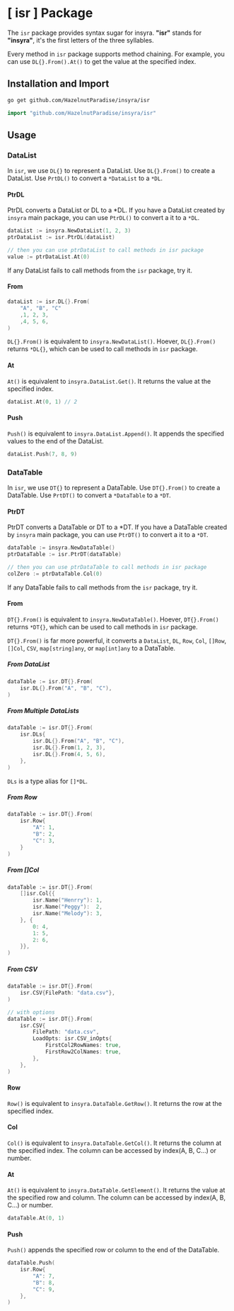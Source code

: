# [ isr ] Package

The `isr` package provides syntax sugar for insyra. **"isr"** stands for **"insyra"**, it's the first letters of the three syllables.

Every method in `isr` package supports method chaining. For example, you can use `DL{}.From().At()` to get the value at the specified index.

## Installation and Import

```bash
go get github.com/HazelnutParadise/insyra/isr
```

```go
import "github.com/HazelnutParadise/insyra/isr"
```

## Usage

### DataList

In `isr`, we use `DL{}` to represent a DataList. Use `DL{}.From()` to create a DataList. Use `PrtDL()` to convert a `*DataList` to a `*DL`.

#### PtrDL

PtrDL converts a DataList or DL to a *DL.
If you have a DataList created by `insyra` main package, you can use `PtrDL()` to convert a it to a `*DL`.

```go
dataList := insyra.NewDataList(1, 2, 3)
ptrDataList := isr.PtrDL(dataList)

// then you can use ptrDataList to call methods in isr package
value := ptrDataList.At(0)
```

If any DataList fails to call methods from the `isr` package, try it.

#### From

```go
dataList := isr.DL{}.From(
    "A", "B", "C"
    ,1, 2, 3,
    ,4, 5, 6,
)
```

`DL{}.From()` is equivalent to `insyra.NewDataList()`. Hoever, `DL{}.From()` returns `*DL{}`, which can be used to call methods in `isr` package.

#### At

`At()` is equivalent to `insyra.DataList.Get()`. It returns the value at the specified index.

```go
dataList.At(0, 1) // 2
```

#### Push

`Push()` is equivalent to `insyra.DataList.Append()`. It appends the specified values to the end of the DataList.

```go
dataList.Push(7, 8, 9)
```

### DataTable

In `isr`, we use `DT{}` to represent a DataTable. Use `DT{}.From()` to create a DataTable. Use `PrtDT()` to convert a `*DataTable` to a `*DT`.

#### PtrDT

PtrDT converts a DataTable or DT to a *DT.
If you have a DataTable created by `insyra` main package, you can use `PtrDT()` to convert a it to a `*DT`.

```go
dataTable := insyra.NewDataTable()
ptrDataTable := isr.PtrDT(dataTable)

// then you can use ptrDataTable to call methods in isr package
colZero := ptrDataTable.Col(0)
```

If any DataTable fails to call methods from the `isr` package, try it.

#### From

`DT{}.From()` is equivalent to `insyra.NewDataTable()`. Hoever, `DT{}.From()` returns `*DT{}`, which can be used to call methods in `isr` package.

`DT{}.From()` is far more powerful, it converts a `DataList`, `DL`, `Row`, `Col`, `[]Row`, `[]Col`, `CSV`, `map[string]any`, or `map[int]any` to a DataTable.

##### From DataList

```go
dataTable := isr.DT{}.From(
    isr.DL{}.From("A", "B", "C"),
)
```

##### From Multiple DataLists

```go
dataTable := isr.DT{}.From(
    isr.DLs{
        isr.DL{}.From("A", "B", "C"),
        isr.DL{}.From(1, 2, 3),
        isr.DL{}.From(4, 5, 6),
    },
)
```

`DLs` is a type alias for `[]*DL`.

##### From Row

```go
dataTable := isr.DT{}.From(
    isr.Row{
        "A": 1,
        "B": 2,
        "C": 3,
    }
)
```

##### From []Col

```go
dataTable := isr.DT{}.From(
    []isr.Col{{
        isr.Name("Henrry"): 1,
        isr.Name("Peggy"):  2,
        isr.Name("Melody"): 3,
    }, {
        0: 4,
        1: 5,
        2: 6,
    }},
)
```

##### From CSV

```go
dataTable := isr.DT{}.From(
    isr.CSV{FilePath: "data.csv"},
)

// with options
dataTable := isr.DT{}.From(
    isr.CSV{
        FilePath: "data.csv",
        LoadOpts: isr.CSV_inOpts{
            FirstCol2RowNames: true,
            FirstRow2ColNames: true,
        },
    },
)
```

#### Row

`Row()` is equivalent to `insyra.DataTable.GetRow()`. It returns the row at the specified index.

#### Col

`Col()` is equivalent to `insyra.DataTable.GetCol()`. It returns the column at the specified index. The column can be accessed by index(A, B, C...) or number.

#### At

`At()` is equivalent to `insyra.DataTable.GetElement()`. It returns the value at the specified row and column. The column can be accessed by index(A, B, C...) or number.

```go
dataTable.At(0, 1)
```

#### Push

`Push()` appends the specified row or column to the end of the DataTable.

```go
dataTable.Push(
    isr.Row{
        "A": 7,
        "B": 8,
        "C": 9,
    },
)
```
